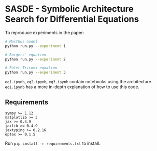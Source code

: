 # SASDE - Symbolic Architecture Search for Differential Equations

To reproduce experiments in the paper:
```sh
# Malthus model
python run.py --experiment 1

# Burgers' equation
python run.py --experiment 2

# Euler-Tricomi equation
python run.py --experiment 3
```

`eq1.ipynb`, `eq2.ipynb`, `eq3.ipynb` contain notebooks using the architecture.
`eq1.ipynb` has a more in-depth explanation of how to use this code.

## Requirements
```
sympy >= 1.12
matplotlib >= 3
jax >= 0.4.9
jaxlib >= 0.4.9
jaxtyping >= 0.2.16
optax >= 0.1.5
```

Run `pip install -r requirements.txt` to install.
